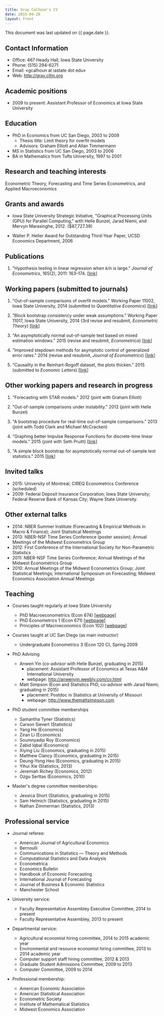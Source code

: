```yaml
---
title: Gray Calhoun's CV
date: 2015-04-28
layout: front
---
```


This document was last updated on {{ page.date }}.

Contact Information
-------------------
* Office: 467 Heady Hall, Iowa State University
* Phone:  (515) 294-6271
* Email:  «gcalhoun at iastate dot edu»
* Web:    <http://gray.clhn.org>

Academic positions
------------------
* 2009 to present: Assistant Professor of Economics at Iowa State University

Education
---------

* PhD in Economics from UC San Diego, 2003 to 2009
  * Thesis title: Limit theory for overfit models
  * Advisors: Graham Elliott and Allan Timmermann
* MS in Statistics from UC San Diego, 2003 to 2006
* BA in Mathematics from Tufts University, 1997 to 2001

Research and teaching interests
-------------------------------

Econometric Theory, Forecasting and Time Series Econometrics, and
Applied Macroeconomics

Grants and awards
-----------------

* Iowa State University Strategic Initiative, "Graphical Processing
  Units (GPU) for Parallel Computing," with Helle Bunzel, Jarad Niemi,
  and Mervyn Marasinghe, 2012. ($87,727.39)

* Walter P. Heller Award for Outstanding Third-Year Paper, UCSD Economics
  Department, 2006

Publications
------------

1. "Hypothesis testing in linear regression when *k/n* is large."
   *Journal of Econometrics*, 165(2), 2011: 163–174.
   [[link](http://www.econ.iastate.edu/research/working-papers/p12216)]

Working papers (submitted to journals)
--------------------------------------

1. "Out-of-sample comparisons of overfit models." Working Paper 11002,
   Iowa State University, 2014 (submitted to *Quantitative Economics*)
   [[link](http://www.econ.iastate.edu/research/working-papers/p12462)]

2. "Block bootstrap consistency under weak assumptions." Working Paper
   11017, Iowa State University, 2014 (3rd revise and resubmit,
   *Econometric Theory*)
   [[link](http://www.econ.iastate.edu/research/working-papers/p14313)]

3. "An asymptotically normal out-of-sample test based on mixed
   estimation windows." 2015 (revise and resubmit, *Econometrica*)
   [[link](dl/calhoun-mixed-window.pdf)]

4. "Improved stepdown methods for asymptotic control of generalized
   error rates." 2014 (revise and resubmit, *Journal of Econometrics*)
   [[link](dl/calhoun-stepdown.pdf)]

5. "Causality in the Reinhart-Rogoff dataset, the plots thicken." 2015
   (submitted to *Economic Letters*)
   [[link](dl/calhoun-rr-graphics.pdf)]

Other working papers and research in progress
---------------------------------------------

1. "Forecasting with STAR models." 2012 (joint with Graham Elliott)

2. "Out-of-sample comparisons under instability." 2012 (joint with
   Helle Bunzel)

3. "A bootstrap procedure for real-time out-of-sample comparisons."
   2013 (joint with Todd Clark and Michael McCracken)

4. "Graphing better Impulse Response Functions for discrete-time
   linear models." 2015 (joint with Seth Pruitt)
   [[link](dl/calhoun-smooth-irf.pdf)]

5. "A simple block bootstrap for asymptotically normal out-of-sample
   test statistics." 2015
   [[link](dl/calhoun-oosbootstrap.pdf)]

Invited talks
-------------

* 2015: University of Montreal; CIREQ Econometrics Conference (scheduled)
* 2009: Federal Deposit Insurance Corporation; Iowa State University;
  Federal Reserve Bank of Kansas City; Wayne State University.

Other external talks
--------------------

* 2014: NBER Summer Institute (Forecasting & Empirical Methods in Macro
  & Finance); Joint Statistical Meetings
* 2013: NBER-NSF Time Series Conference (poster session); Annual
  Meetings of the Midwest Econometrics Group
* 2012: First Conference of the International Society for Non-Parametric
  Statistics
* 2011: NBER-NSF Time Series Conference; Annual Meetings of the Midwest
  Econometrics Group
* 2010: Annual Meetings of the Midwest Econometrics Group; Joint
  Statistical Meetings; International Symposium on Forecasting;
  Midwest Economics Association Annual Meetings

Teaching
--------

* Courses taught regularly at Iowa State University

  * PhD Macroeconometrics (Econ 674) [[webpage](/674)]
  * PhD Econometrics 1 (Econ 671) [[webpage](/671)]
  * Principles of Macroeconomics (Econ 102) [[webpage](/102)]

* Courses taught at UC San Diego (as main instructor)
  * Undergraduate Econometrics 3 (Econ 120 C), Spring 2009

* PhD Advising

  * Anwen Yin (co-advisor with Helle Bunzel, graduating in 2015)
    * placement: Assistant Professor of Economics at Texas A&M International University
    * webpage: <http://anwenyin.weebly.com/cv.html>
  * Matt Simpson (Econ and Statistics PhD, co-advisor with Jarad
    Niemi; graduating in 2015)
    * placement: Postdoc in Statistics at University of Missouri
    * webpage: <http://www.themattsimpson.com>

* PhD student committee memberships

  * Samantha Tyner (Statistics)
  * Carson Sievert (Statistics)
  * Yang He (Economics)
  * Ziran Li (Economics)
  * Soumnyadip Roy (Economics)
  * Zabid Iqbal (Economics)
  * Xiying Liu (Economics, graduating in 2015)
  * Matthew Clancy (Economics, graduating in 2015)
  * Deung-Yong Heo (Economics, graduating in 2015)
  * Yihui Xie (Statistics, 2013)
  * Jeremiah Richey (Economics, 2012)
  * Ozgu Serttas (Economics, 2010)

* Master's degree committee memberships:

  * Jessica Short (Statistics, graduating in 2015)
  * Sam Helmich (Statistics, graduating in 2015)
  * Nathan Zimmerman (Statistics, 2013)

Professional service
--------------------

* Journal referee:

  * American Journal of Agricultural Economics
  * Bernoulli
  * Communications in Statistics — Theory and Methods
  * Computational Statistics and Data Analysis
  * Econometrica
  * Economics Bulletin
  * Handbook of Economic Forecasting
  * International Journal of Forecasting
  * Journal of Business & Economic Statistics
  * Manchester School

* University service:

  * Faculty Representative Assembley Executive Committee, 2014 to present
  * Faculty Representative Assembley, 2013 to present

* Departmental service:

  * Agricultural economist hiring committee, 2014 to 2015 academic year
  * Environmental and resource economist hiring committee, 2013 to
    2014 academic year
  * Computer support staff hiring committee, 2012 & 2013
  * Graduate Student Admissions Committee, 2009 to 2013
  * Computer Committee, 2009 to 2014

* Professional membership:

  * American Economic Association
  * American Statistical Association
  * Econometric Society
  * Institute of Mathematical Statistics
  * Midwest Economics Association
